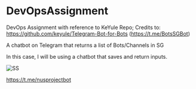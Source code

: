 # DevOpsAssignment
DevOps Assignment with reference to KeYule Repo; 
Credits to: https://github.com/keyule/Telegram-Bot-for-Bots  (https://t.me/BotsSGBot)

A chatbot on Telegram that returns a list of Bots/Channels in SG

In this case, I will be using a chatbot that saves and return inputs.

![SS](https://user-images.githubusercontent.com/75791753/121622155-145ab880-caa0-11eb-8abd-745bd3bac432.png)



https://t.me/nusprojectbot
